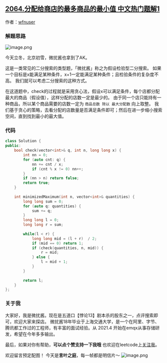 ## [2064.分配给商店的最多商品的最小值 中文热门题解1](https://leetcode.cn/problems/minimized-maximum-of-products-distributed-to-any-store/solutions/100000/wei-rao-li-lun-jia-she-jian-yan-xing-er-nn4p0)

作者：[wfnuser](https://leetcode.cn/u/wfnuser)
### 解题思路
![image.png](https://pic.leetcode-cn.com/1636275082-frnFWw-image.png)

今天立冬，北京初雪，微扰酱也拿到了AK。

这是一类常见的二分搜索的类型题，「微扰酱」称之为假设检验型二分搜索。
如果一个目标是x能满足某种条件，x+1一定能满足某种条件；且检验条件的复杂度不高。 我们就可以考虑二分搜索的这种方式。

在这道题中，check的过程就是采用贪心法，假设x可以满足条件，每个店都分配最大的商品（假设值），这样分配的店数一定是最少的。
由于同一个店只能持有一种商品，所以某个商品需要的店数一定为 `商品总数 除以 最大分配数` 向上取整。
我们基于贪心的策略，去看分配的店数量是否满足条件即可；然后在进一步缩小搜索空间，直到找到最小的最大值。

### 代码

```cpp
class Solution {
public:
    bool check(vector<int>& q, int n, long long x) {
        int nn = 0;
        for (auto cnt: q) {
            nn += cnt / x;
            if (cnt % x != 0) nn++;
        }
        if (nn > n) return false;
        return true;
    }
    
    int minimizedMaximum(int n, vector<int>& quantities) {
        long long sum = 0;
        for (auto q: quantities) {
            sum += q;
        }
        long long l = 0;
        long long r = sum;
        
        while(l < r) {
            long long mid = (l + r)  / 2;
            if (mid == 0) return 1;
            if (check(quantities, n, mid)) {
                r = mid;
            } else {
                l = mid + 1;
            }
        }
        
        return l;
    }
};
```

### 关于我
大家好，我是微扰酱。现在是五道口【悖论13】剧本杀的股东之一，点评搜索即可，欢迎大家来探店。
微扰酱18年毕业于上海交通大学，是一个在阿里、字节、腾讯都工作过的工程师，有丰富的面试经验。从 2021.4 开始在emqx从事存储研发，希望在今年多多输出。

最后，如果对你有帮助，**可以点个赞支持一下我哦** 也欢迎在leetcode上[关注我](https://leetcode-cn.com/u/wfnuser/)。

欢迎留言预定配图！ 今天是**言叶之庭**，每一帧都是明信片～
![image.png](https://pic.leetcode-cn.com/1636080770-UNduAo-image.png)

